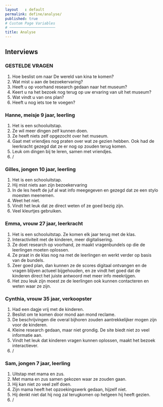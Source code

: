 ```yaml
---
layout   : default
permalink: define/analyse/
published: true
# Custom Page Variables
# ─────────────────────
title: Analyse
---
```

## Interviews

### GESTELDE VRAGEN

1. Hoe beslist om naar De wereld van kina te komen?
2. Wat mist u aan de bezoekervaring?
3. Heeft u op voorhand research gedaan naar het museum?
4. Keert u na het bezoek nog terug op uw ervaring van uit het museum?
5. Wat vindt u van ons plan?
6. Heeft u nog iets toe te voegen?

### Hanne, meisje 9 jaar, leerling

1. Het is een schooluitstap.
2. Ze wil meer dingen zelf kunnen doen.
3. Ze heeft niets zelf opgezocht over het museum.
4. Gaat met vriendjes nog praten over wat ze gezien hebben. Ook had de leerkracht gezegd dat ze er nog op zouden terug komen.
5. Leuk om dingen bij te leren, samen met vriendjes.
6. /

### Gilles, jongen 10 jaar, leerling

1. Het is een schooluitstap.
2. Hij mist niets aan zijn bezoekervaring
3. In de les heeft de juf al wat info meegegeven en gezegd dat ze een stylo moesten meenemen.
4. Weet het niet.
5. Vindt het leuk dat ze direct weten of ze goed bezig zijn.
6. Veel kleurtjes gebruiken.

### Emma, vrouw 27 jaar, leerkracht

1. Het is een schooluitstap. Ze komen elk jaar terug met de klas.
2. Interactiviteit met de kinderen, meer digitalisering.
3. Ze doet research op voorhand, ze maakt vragenbundels op die de leerlingen moeten oplossen.
4. Ze praat in de klas nog na met de leerlingen en werkt verder op basis van de bundels.
5. Zeer goed plan, dan kunnen ze de scores digitaal ontvangen en de vragen blijven actueel bijgehouden, en ze vindt het goed dat de kinderen direct het juiste antwoord met meer info meekrijgen.
6. Het zou leuk zijn moest ze de leerlingen ook kunnen contacteren en weten waar ze zijn.

### Cynthia, vrouw 35 jaar, verkoopster

1. Had een dagje vrij met de kinderen.
2. Beslist om te komen door mond aan mond reclame.
3. De beschrijvingen die overal bijhoren zouden aantrekkelijker mogen zijn voor de kinderen.
4. Kleine research gedaan, maar niet grondig. De site biedt niet zo veel informatie aan.
5. Vindt het leuk dat kinderen vragen kunnen oplossen, maakt het bezoek interactiever.
6. /

### Sam, jongen 7 jaar, leerling

1. Uitstap met mama en zus.
2. Met mama en zus samen gekozen waar ze zouden gaan.
3. Hij kan niet zo veel zelf doen.
4. Zijn mama heeft het opzoekingswerk gedaan, hijzelf niet.
5. Hij denkt niet dat hij nog zal terugkomen op hetgeen hij heeft gezien.
6. /
